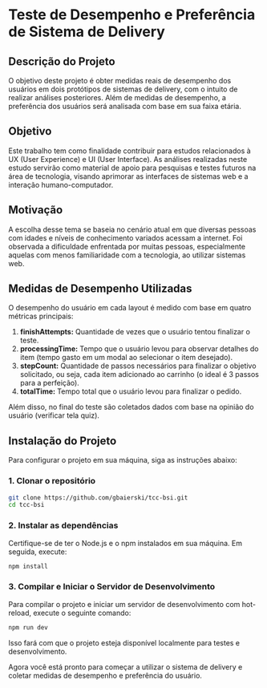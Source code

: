 # Teste de Desempenho e Preferência de Sistema de Delivery

## Descrição do Projeto

O objetivo deste projeto é obter medidas reais de desempenho dos usuários em dois protótipos de sistemas de delivery, com o intuito de realizar análises posteriores. Além de medidas de desempenho, a preferência dos usuários será analisada com base em sua faixa etária.

## Objetivo

Este trabalho tem como finalidade contribuir para estudos relacionados à UX (User Experience) e UI (User Interface). As análises realizadas neste estudo servirão como material de apoio para pesquisas e testes futuros na área de tecnologia, visando aprimorar as interfaces de sistemas web e a interação humano-computador.

## Motivação

A escolha desse tema se baseia no cenário atual em que diversas pessoas com idades e níveis de conhecimento variados acessam a internet. Foi observada a dificuldade enfrentada por muitas pessoas, especialmente aquelas com menos familiaridade com a tecnologia, ao utilizar sistemas web.

## Medidas de Desempenho Utilizadas

O desempenho do usuário em cada layout é medido com base em quatro métricas principais:

1. **finishAttempts:** Quantidade de vezes que o usuário tentou finalizar o teste.
2. **processingTime:** Tempo que o usuário levou para observar detalhes do item (tempo gasto em um modal ao selecionar o item desejado).
3. **stepCount:** Quantidade de passos necessários para finalizar o objetivo solicitado, ou seja, cada item adicionado ao carrinho (o ideal é 3 passos para a perfeição).
4. **totalTime:** Tempo total que o usuário levou para finalizar o pedido.

Além disso, no final do teste são coletados dados com base na opinião do usuário (verificar tela quiz).

## Instalação do Projeto

Para configurar o projeto em sua máquina, siga as instruções abaixo:

### 1. Clonar o repositório

```sh
git clone https://github.com/gbaierski/tcc-bsi.git
cd tcc-bsi
```

### 2. Instalar as dependências

Certifique-se de ter o Node.js e o npm instalados em sua máquina. Em seguida, execute:

```sh
npm install
```

### 3. Compilar e Iniciar o Servidor de Desenvolvimento

Para compilar o projeto e iniciar um servidor de desenvolvimento com hot-reload, execute o seguinte comando:

```sh
npm run dev
```

Isso fará com que o projeto esteja disponível localmente para testes e desenvolvimento.

Agora você está pronto para começar a utilizar o sistema de delivery e coletar medidas de desempenho e preferência do usuário.